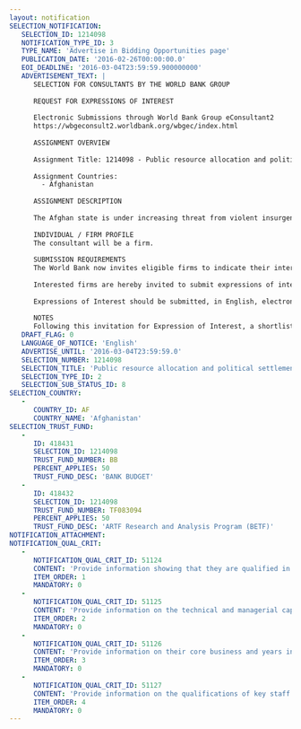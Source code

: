 ```yaml
---
layout: notification
SELECTION_NOTIFICATION: 
   SELECTION_ID: 1214098
   NOTIFICATION_TYPE_ID: 3
   TYPE_NAME: 'Advertise in Bidding Opportunities page'
   PUBLICATION_DATE: '2016-02-26T00:00:00.0'
   EOI_DEADLINE: '2016-03-04T23:59:59.900000000'
   ADVERTISEMENT_TEXT: |
      SELECTION FOR CONSULTANTS BY THE WORLD BANK GROUP
      
      REQUEST FOR EXPRESSIONS OF INTEREST
      
      Electronic Submissions through World Bank Group eConsultant2
      https://wbgeconsult2.worldbank.org/wbgec/index.html
      
      ASSIGNMENT OVERVIEW
      
      Assignment Title: 1214098 - Public resource allocation and political settlements in Afghanistan
      
      Assignment Countries:
        - Afghanistan
      
      ASSIGNMENT DESCRIPTION
      
      The Afghan state is under increasing threat from violent insurgency. The proposed work will examine how reforms to political and fiscal institutions could support emergence of a political settlement in which the central state enjoys broader legitimacy and may be better-able to enroll support from a greater diversity of actors.
      
      INDIVIDUAL / FIRM PROFILE
      The consultant will be a firm. 
      
      SUBMISSION REQUIREMENTS
      The World Bank now invites eligible firms to indicate their interest in providing the services.  Interested firms must provide information indicating that they are qualified to perform the services (brochures, description of similar assignments, experience in similar conditions, availability of appropriate skills among staff, etc. for firms; CV and cover letter for individuals).  Please note that the total size of all attachments should be less than 5MB.  Consultants may associate to enhance their qualifications.
      
      Interested firms are hereby invited to submit expressions of interest.
      
      Expressions of Interest should be submitted, in English, electronically through World Bank Group eTendering (https://wbgeconsult2.worldbank.org/wbgec/index.html)
      
      NOTES
      Following this invitation for Expression of Interest, a shortlist of qualified firms will be formally invited to submit proposals.  Shortlisting and selection will be subject to the availability of funding.
   DRAFT_FLAG: 0
   LANGUAGE_OF_NOTICE: 'English'
   ADVERTISE_UNTIL: '2016-03-04T23:59:59.0'
   SELECTION_NUMBER: 1214098
   SELECTION_TITLE: 'Public resource allocation and political settlements in Afghanistan'
   SELECTION_TYPE_ID: 2
   SELECTION_SUB_STATUS_ID: 8
SELECTION_COUNTRY: 
   - 
      COUNTRY_ID: AF
      COUNTRY_NAME: 'Afghanistan'
SELECTION_TRUST_FUND: 
   - 
      ID: 418431
      SELECTION_ID: 1214098
      TRUST_FUND_NUMBER: BB
      PERCENT_APPLIES: 50
      TRUST_FUND_DESC: 'BANK BUDGET'
   - 
      ID: 418432
      SELECTION_ID: 1214098
      TRUST_FUND_NUMBER: TF083094
      PERCENT_APPLIES: 50
      TRUST_FUND_DESC: 'ARTF Research and Analysis Program (BETF)'
NOTIFICATION_ATTACHMENT: 
NOTIFICATION_QUAL_CRIT: 
   - 
      NOTIFICATION_QUAL_CRIT_ID: 51124
      CONTENT: 'Provide information showing that they are qualified in the field of the assignment.'
      ITEM_ORDER: 1
      MANDATORY: 0
   - 
      NOTIFICATION_QUAL_CRIT_ID: 51125
      CONTENT: 'Provide information on the technical and managerial capabilities of the firm.'
      ITEM_ORDER: 2
      MANDATORY: 0
   - 
      NOTIFICATION_QUAL_CRIT_ID: 51126
      CONTENT: 'Provide information on their core business and years in business.'
      ITEM_ORDER: 3
      MANDATORY: 0
   - 
      NOTIFICATION_QUAL_CRIT_ID: 51127
      CONTENT: 'Provide information on the qualifications of key staff.'
      ITEM_ORDER: 4
      MANDATORY: 0
---
```

